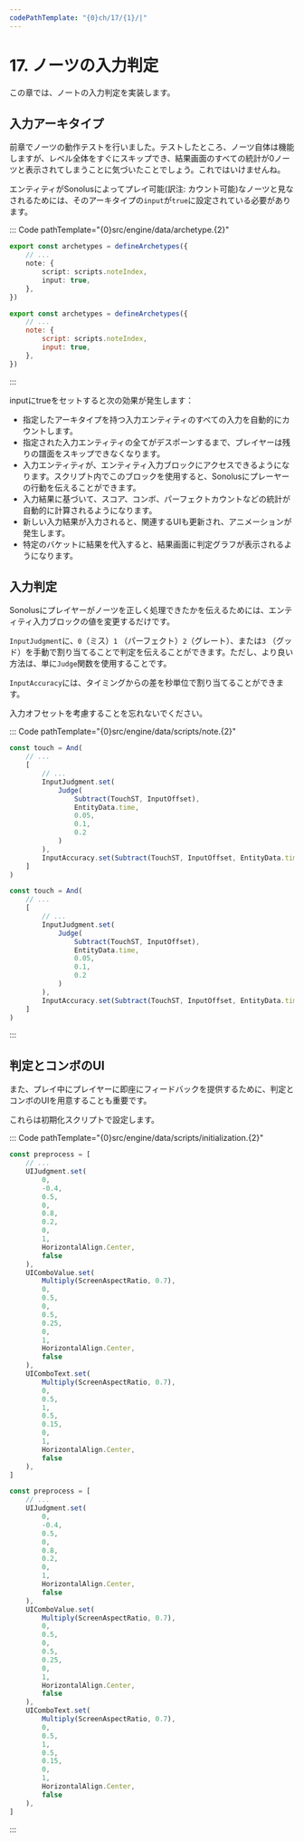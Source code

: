 ```yaml
---
codePathTemplate: "{0}ch/17/{1}/|"
---
```


# 17. ノーツの入力判定

この章では、ノートの入力判定を実装します。

## 入力アーキタイプ

前章でノーツの動作テストを行いました。テストしたところ、ノーツ自体は機能しますが、レベル全体をすぐにスキップでき、結果画面のすべての統計が0ノーツと表示されてしまうことに気づいたことでしょう。これではいけませんね。

エンティティがSonolusによってプレイ可能(訳注: カウント可能)なノーツと見なされるためには、そのアーキタイプの`input`が`true`に設定されている必要があります。

::: Code pathTemplate="{0}src/engine/data/archetype.{2}"

```ts
export const archetypes = defineArchetypes({
    // ...
    note: {
        script: scripts.noteIndex,
        input: true,
    },
})
```

```js
export const archetypes = defineArchetypes({
    // ...
    note: {
        script: scripts.noteIndex,
        input: true,
    },
})
```

:::

inputにtrueをセットすると次の効果が発生します：

- 指定したアーキタイプを持つ入力エンティティのすべての入力を自動的にカウントします。
- 指定された入力エンティティの全てがデスポーンするまで、プレイヤーは残りの譜面をスキップできなくなります。
- 入力エンティティが、エンティティ入力ブロックにアクセスできるようになります。スクリプト内でこのブロックを使用すると、Sonolusにプレーヤーの行動を伝えることができます。
- 入力結果に基づいて、スコア、コンボ、パーフェクトカウントなどの統計が自動的に計算されるようになります。
- 新しい入力結果が入力されると、関連するUIも更新され、アニメーションが発生します。
- 特定のバケットに結果を代入すると、結果画面に判定グラフが表示されるようになります。

## 入力判定

Sonolusにプレイヤーがノーツを正しく処理できたかを伝えるためには、エンティティ入力ブロックの値を変更するだけです。

`InputJudgment`に、`0`（ミス）`1` （パーフェクト）`2`（グレート）、または`3` （グッド）を手動で割り当てることで判定を伝えることができます。ただし、より良い方法は、単に`Judge`関数を使用することです。

`InputAccuracy`には、タイミングからの差を秒単位で割り当てることができます。

入力オフセットを考慮することを忘れないでください。

::: Code pathTemplate="{0}src/engine/data/scripts/note.{2}"

```ts
const touch = And(
    // ...
    [
        // ...
        InputJudgment.set(
            Judge(
                Subtract(TouchST, InputOffset),
                EntityData.time,
                0.05,
                0.1,
                0.2
            )
        ),
        InputAccuracy.set(Subtract(TouchST, InputOffset, EntityData.time)),
    ]
)
```

```js
const touch = And(
    // ...
    [
        // ...
        InputJudgment.set(
            Judge(
                Subtract(TouchST, InputOffset),
                EntityData.time,
                0.05,
                0.1,
                0.2
            )
        ),
        InputAccuracy.set(Subtract(TouchST, InputOffset, EntityData.time)),
    ]
)
```

:::

## 判定とコンボのUI

また、プレイ中にプレイヤーに即座にフィードバックを提供するために、判定とコンボのUIを用意することも重要です。

これらは初期化スクリプトで設定します。

::: Code pathTemplate="{0}src/engine/data/scripts/initialization.{2}"

```ts
const preprocess = [
    // ...
    UIJudgment.set(
        0,
        -0.4,
        0.5,
        0,
        0.8,
        0.2,
        0,
        1,
        HorizontalAlign.Center,
        false
    ),
    UIComboValue.set(
        Multiply(ScreenAspectRatio, 0.7),
        0,
        0.5,
        0,
        0.5,
        0.25,
        0,
        1,
        HorizontalAlign.Center,
        false
    ),
    UIComboText.set(
        Multiply(ScreenAspectRatio, 0.7),
        0,
        0.5,
        1,
        0.5,
        0.15,
        0,
        1,
        HorizontalAlign.Center,
        false
    ),
]
```

```js
const preprocess = [
    // ...
    UIJudgment.set(
        0,
        -0.4,
        0.5,
        0,
        0.8,
        0.2,
        0,
        1,
        HorizontalAlign.Center,
        false
    ),
    UIComboValue.set(
        Multiply(ScreenAspectRatio, 0.7),
        0,
        0.5,
        0,
        0.5,
        0.25,
        0,
        1,
        HorizontalAlign.Center,
        false
    ),
    UIComboText.set(
        Multiply(ScreenAspectRatio, 0.7),
        0,
        0.5,
        1,
        0.5,
        0.15,
        0,
        1,
        HorizontalAlign.Center,
        false
    ),
]
```

:::
